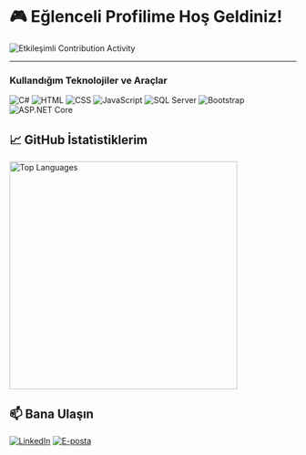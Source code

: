 # 🎮 Eğlenceli Profilime Hoş Geldiniz!

![Etkileşimli Contribution Activity](https://media.giphy.com/media/dzaUX7CAG0Ihi/giphy.gif)

---

### Kullandığım Teknolojiler ve Araçlar

![C#](https://img.shields.io/badge/-C%23-239120?logo=c-sharp&logoColor=white&style=for-the-badge)
![HTML](https://img.shields.io/badge/-HTML5-E34F26?logo=html5&logoColor=white&style=for-the-badge)
![CSS](https://img.shields.io/badge/-CSS3-1572B6?logo=css3&logoColor=white&style=for-the-badge)
![JavaScript](https://img.shields.io/badge/-JavaScript-F7DF1E?logo=javascript&logoColor=black&style=for-the-badge)
![SQL Server](https://img.shields.io/badge/-SQL%20Server-CC2927?logo=microsoft-sql-server&logoColor=white&style=for-the-badge)
![Bootstrap](https://img.shields.io/badge/-Bootstrap-7952B3?logo=bootstrap&logoColor=white&style=for-the-badge)
![ASP.NET Core](https://img.shields.io/badge/-ASP.NET%20Core-5C2D91?logo=dotnet&logoColor=white&style=for-the-badge)

## 📈 GitHub İstatistiklerim

<img src="https://github-readme-stats.vercel.app/api/top-langs/?username=AlkinBayrak&layout=compact&theme=radical" alt="Top Languages" width="400">

## 📫 Bana Ulaşın

[![LinkedIn](https://img.shields.io/badge/-LinkedIn-blue?style=flat&logo=linkedin)](https://www.linkedin.com/in/alkinbayrak)
[![E-posta](https://img.shields.io/badge/Email-D14836?style=flat&logo=gmail&logoColor=white)](mailto:alkin.bayrak01@gmail.com)


